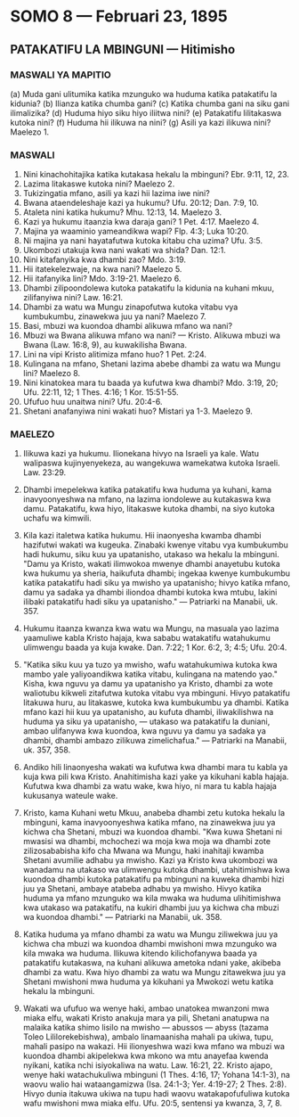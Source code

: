 # SOMO 8 — Februari 23, 1895

## PATAKATIFU LA MBINGUNI — Hitimisho

### MASWALI YA MAPITIO

(a) Muda gani ulitumika katika mzunguko wa huduma katika patakatifu la kidunia?
(b) Ilianza katika chumba gani?
(c) Katika chumba gani na siku gani ilimalizika?
(d) Huduma hiyo siku hiyo iliitwa nini?
(e) Patakatifu lilitakaswa kutoka nini?
(f) Huduma hii ilikuwa na nini?
(g) Asili ya kazi ilikuwa nini? Maelezo 1.

### MASWALI

1. Nini kinachohitajika katika kutakasa hekalu la mbinguni? Ebr. 9:11, 12, 23.
2. Lazima litakaswe kutoka nini? Maelezo 2.
3. Tukizingatia mfano, asili ya kazi hii lazima iwe nini?
4. Bwana ataendeleshaje kazi ya hukumu? Ufu. 20:12; Dan. 7:9, 10.
5. Ataleta nini katika hukumu? Mhu. 12:13, 14. Maelezo 3.
6. Kazi ya hukumu itaanzia kwa daraja gani? 1 Pet. 4:17. Maelezo 4.
7. Majina ya waaminio yameandikwa wapi? Flp. 4:3; Luka 10:20.
8. Ni majina ya nani hayatafutwa kutoka kitabu cha uzima? Ufu. 3:5.
9. Ukombozi utakuja kwa nani wakati wa shida? Dan. 12:1.
10. Nini kitafanyika kwa dhambi zao? Mdo. 3:19.
11. Hii itatekelezwaje, na kwa nani? Maelezo 5.
12. Hii itafanyika lini? Mdo. 3:19-21. Maelezo 6.
13. Dhambi zilipoondolewa kutoka patakatifu la kidunia na kuhani mkuu, zilifanyiwa nini? Law. 16:21.
14. Dhambi za watu wa Mungu zinapofutwa kutoka vitabu vya kumbukumbu, zinawekwa juu ya nani? Maelezo 7.
15. Basi, mbuzi wa kuondoa dhambi alikuwa mfano wa nani?
16. Mbuzi wa Bwana alikuwa mfano wa nani? — Kristo. Alikuwa mbuzi wa Bwana (Law. 16:8, 9), au kuwakilisha Bwana.
17. Lini na vipi Kristo alitimiza mfano huo? 1 Pet. 2:24.
18. Kulingana na mfano, Shetani lazima abebe dhambi za watu wa Mungu lini? Maelezo 8.
19. Nini kinatokea mara tu baada ya kufutwa kwa dhambi? Mdo. 3:19, 20; Ufu. 22:11, 12; 1 Thes. 4:16; 1 Kor. 15:51-55.
20. Ufufuo huu unaitwa nini? Ufu. 20:4-6.
21. Shetani anafanyiwa nini wakati huo? Mistari ya 1-3. Maelezo 9.

### MAELEZO

1. Ilikuwa kazi ya hukumu. Ilionekana hivyo na Israeli ya kale. Watu walipaswa kujinyenyekeza, au wangekuwa wamekatwa kutoka Israeli. Law. 23:29.

2. Dhambi imepelekwa katika patakatifu kwa huduma ya kuhani, kama inavyoonyeshwa na mfano, na lazima iondolewe au kutakaswa kwa damu. Patakatifu, kwa hiyo, litakaswe kutoka dhambi, na siyo kutoka uchafu wa kimwili.

3. Kila kazi italetwa katika hukumu. Hii inaonyesha kwamba dhambi hazifutwi wakati wa kugeuka. Zinabaki kwenye vitabu vya kumbukumbu hadi hukumu, siku kuu ya upatanisho, utakaso wa hekalu la mbinguni. "Damu ya Kristo, wakati ilimwokoa mwenye dhambi anayetubu kutoka kwa hukumu ya sheria, haikufuta dhambi; ingekaa kwenye kumbukumbu katika patakatifu hadi siku ya mwisho ya upatanisho; hivyo katika mfano, damu ya sadaka ya dhambi iliondoa dhambi kutoka kwa mtubu, lakini ilibaki patakatifu hadi siku ya upatanisho." — Patriarki na Manabii, uk. 357.

4. Hukumu itaanza kwanza kwa watu wa Mungu, na masuala yao lazima yaamuliwe kabla Kristo hajaja, kwa sababu watakatifu watahukumu ulimwengu baada ya kuja kwake. Dan. 7:22; 1 Kor. 6:2, 3; 4:5; Ufu. 20:4.

5. "Katika siku kuu ya tuzo ya mwisho, wafu watahukumiwa kutoka kwa mambo yale yaliyoandikwa katika vitabu, kulingana na matendo yao." Kisha, kwa nguvu ya damu ya upatanisho ya Kristo, dhambi za wote waliotubu kikweli zitafutwa kutoka vitabu vya mbinguni. Hivyo patakatifu litakuwa huru, au litakaswe, kutoka kwa kumbukumbu ya dhambi. Katika mfano kazi hii kuu ya upatanisho, au kufuta dhambi, iliwakilishwa na huduma ya siku ya upatanisho, — utakaso wa patakatifu la duniani, ambao ulifanywa kwa kuondoa, kwa nguvu ya damu ya sadaka ya dhambi, dhambi ambazo zilikuwa zimelichafua." — Patriarki na Manabii, uk. 357, 358.

6. Andiko hili linaonyesha wakati wa kufutwa kwa dhambi mara tu kabla ya kuja kwa pili kwa Kristo. Anahitimisha kazi yake ya kikuhani kabla hajaja. Kufutwa kwa dhambi za watu wake, kwa hiyo, ni mara tu kabla hajaja kukusanya wateule wake.

7. Kristo, kama Kuhani wetu Mkuu, anabeba dhambi zetu kutoka hekalu la mbinguni, kama inavyoonyeshwa katika mfano, na zinawekwa juu ya kichwa cha Shetani, mbuzi wa kuondoa dhambi. "Kwa kuwa Shetani ni mwasisi wa dhambi, mchochezi wa moja kwa moja wa dhambi zote zilizosababisha kifo cha Mwana wa Mungu, haki inahitaji kwamba Shetani avumilie adhabu ya mwisho. Kazi ya Kristo kwa ukombozi wa wanadamu na utakaso wa ulimwengu kutoka dhambi, utahitimishwa kwa kuondoa dhambi kutoka patakatifu pa mbinguni na kuweka dhambi hizi juu ya Shetani, ambaye atabeba adhabu ya mwisho. Hivyo katika huduma ya mfano mzunguko wa kila mwaka wa huduma ulihitimishwa kwa utakaso wa patakatifu, na kukiri dhambi juu ya kichwa cha mbuzi wa kuondoa dhambi." — Patriarki na Manabii, uk. 358.

8. Katika huduma ya mfano dhambi za watu wa Mungu ziliwekwa juu ya kichwa cha mbuzi wa kuondoa dhambi mwishoni mwa mzunguko wa kila mwaka wa huduma. Ilikuwa kitendo kilichofanywa baada ya patakatifu kutakaswa, na kuhani alikuwa ametoka ndani yake, akibeba dhambi za watu. Kwa hiyo dhambi za watu wa Mungu zitawekwa juu ya Shetani mwishoni mwa huduma ya kikuhani ya Mwokozi wetu katika hekalu la mbinguni.

9. Wakati wa ufufuo wa wenye haki, ambao unatokea mwanzoni mwa miaka elfu, wakati Kristo anakuja mara ya pili, Shetani anatupwa na malaika katika shimo lisilo na mwisho — abussos — abyss (tazama Toleo Lililorekebishwa), ambalo linamaanisha mahali pa ukiwa, tupu, mahali pasipo na wakazi. Hii ilionyeshwa wazi kwa mfano wa mbuzi wa kuondoa dhambi akipelekwa kwa mkono wa mtu anayefaa kwenda nyikani, katika nchi isiyokaliwa na watu. Law. 16:21, 22. Kristo ajapo, wenye haki watachukuliwa mbinguni (1 Thes. 4:16, 17; Yohana 14:1-3), na waovu walio hai wataangamizwa (Isa. 24:1-3; Yer. 4:19-27; 2 Thes. 2:8). Hivyo dunia itakuwa ukiwa na tupu hadi waovu watakapofufuliwa kutoka wafu mwishoni mwa miaka elfu. Ufu. 20:5, sentensi ya kwanza, 3, 7, 8.